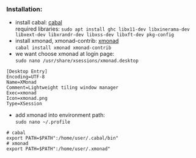   ### Installation:
  * install cabal: [cabal](https://www.haskell.org/cabal)<br>
  required libraries: ```sudo apt install ghc libx11-dev libxinerama-dev libxext-dev libxrandr-dev libxss-dev libxft-dev pkg-config```
  * install xmonad, xmonad-contrib: [xmonad](https://xmonad.org/intro.html)<br>
  ```cabal install xmonad xmonad-contrib```
  * we want choose xmonad at login page:<br>
  ```sudo nano /usr/share/xsessions/xmonad.desktop```
  ```
  [Desktop Entry]
  Encoding=UTF-8
  Name=XMonad
  Comment=Lightweight tiling window manager
  Exec=xmonad
  Icon=xmonad.png
  Type=XSession
  ```
  * add xmonad into environment path:<br>
  ```sudo nano ~/.profile```
  ```
  # cabal
  export PATH=$PATH":/home/user/.cabal/bin"
  # xmonad
  export PATH=$PATH":/home/user/.xmonad"
  ```
